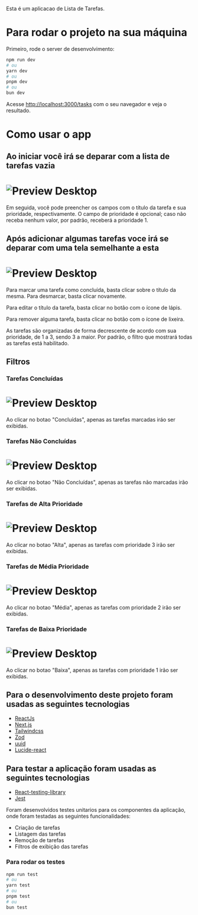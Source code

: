 Esta é um aplicacao de Lista de Tarefas. 

# Para rodar o projeto na sua máquina

Primeiro, rode o server de desenvolvimento:

```bash
npm run dev
# ou
yarn dev
# ou
pnpm dev
# ou
bun dev
```

Acesse [http://localhost:3000/tasks](http://localhost:3000/tasks) com o seu navegador e veja o resultado.

# Como usar o app

## Ao iniciar você irá se deparar com a lista de tarefas vazia

<h1 display = "flex" align-items = "center">
    <img alt="Preview Desktop" title="Preview Desktop" src="public/lista-empty.png" />
</h1>

Em seguida, você pode preencher os campos com o título da tarefa e sua prioridade, respectivamente. O campo de prioridade é opcional; caso não receba nenhum valor, por padrão, receberá a prioridade 1.

## Após adicionar algumas tarefas voce irá se deparar com uma tela semelhante a esta

<h1 display = "flex" align-items = "center">
    <img alt="Preview Desktop" title="Preview Desktop" src="public/lista-all.png" />
</h1>

Para marcar uma tarefa como concluída, basta clicar sobre o título da mesma. Para desmarcar, basta clicar novamente.

Para editar o título da tarefa, basta clicar no botão com o ícone de lápis.

Para remover alguma tarefa, basta clicar no botão com o ícone de lixeira.

As tarefas são organizadas de forma decrescente de acordo com sua prioridade, de 1 a 3, sendo 3 a maior. Por padrão, o filtro que mostrará todas as tarefas está habilitado.

## Filtros

### Tarefas Concluídas

<h1 display = "flex" align-items = "center">
    <img alt="Preview Desktop" title="Preview Desktop" src="public/lista-completed.png" />
</h1>

Ao clicar no botao "Concluídas", apenas as tarefas marcadas iráo ser exibidas.

### Tarefas Não Concluídas

<h1 display = "flex" align-items = "center">
    <img alt="Preview Desktop" title="Preview Desktop" src="public/lista-incompleted.png" />
</h1>

Ao clicar no botao "Não Concluídas", apenas as tarefas não marcadas irão ser exibidas.

### Tarefas de Alta Prioridade

<h1 display = "flex" align-items = "center">
    <img alt="Preview Desktop" title="Preview Desktop" src="public/lista-high.png" />
</h1>

Ao clicar no botao "Alta", apenas as tarefas com prioridade 3 irão ser exibidas.

### Tarefas de Média Prioridade

<h1 display = "flex" align-items = "center">
    <img alt="Preview Desktop" title="Preview Desktop" src="public/lista-medium.png" />
</h1>

Ao clicar no botao "Média", apenas as tarefas com prioridade 2 irão ser exibidas.

### Tarefas de Baixa Prioridade

<h1 display = "flex" align-items = "center">
    <img alt="Preview Desktop" title="Preview Desktop" src="public/lista-low.png" />
</h1>

Ao clicar no botao "Baixa", apenas as tarefas com prioridade 1 irão ser exibidas.

## Para o desenvolvimento deste projeto foram usadas as seguintes tecnologias

- [ReactJs](https://react.dev/learn)
- [Next.js](https://nextjs.org/docs)
- [Tailwindcss](https://tailwindcss.com/docs/installation)
- [Zod](https://zod.dev/)
- [uuid](https://www.npmjs.com/package/uuid)
- [Lucide-react](https://lucide.dev/)

## Para testar a aplicação foram usadas as seguintes tecnologias

- [React-testing-library](https://testing-library.com/docs/react-testing-library/intro/)
- [Jest](https://jestjs.io/docs/getting-started)

Foram desenvolvidos testes unitarios para os componentes da aplicação, onde foram testadas as seguintes funcionalidades:

- Criação de tarefas
- Listagem das tarefas
- Remoção de tarefas
- Filtros de exibição das tarefas

### Para rodar os testes

```bash
npm run test
# ou
yarn test
# ou
pnpm test
# ou
bun test
```
